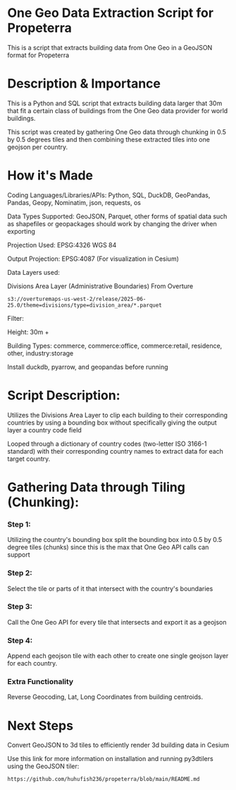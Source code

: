 # One Geo Data Extraction Script for Propeterra

This is a script that extracts building data from One Geo in a GeoJSON format for Propeterra

# Description & Importance

This is a Python and SQL script that extracts building data larger that 30m that fit a certain class of buildings from the One Geo data provider for world buildings.

This script was created by gathering One Geo data through chunking in 0.5 by 0.5 degrees tiles and then combining these extracted tiles into one geojson per country.

# How it's Made

Coding Languages/Libraries/APIs: Python, SQL, DuckDB, GeoPandas, Pandas, Geopy, Nominatim, json, requests, os 

Data Types Supported: GeoJSON, Parquet, other forms of spatial data such as shapefiles or geopackages should work by changing the driver when exporting

Projection Used: EPSG:4326 WGS 84

Output Projection: EPSG:4087 (For visualization in Cesium)

Data Layers used: 

Divisions Area Layer (Administrative Boundaries) From Overture

    s3://overturemaps-us-west-2/release/2025-06-25.0/theme=divisions/type=division_area/*.parquet

Filter: 

Height: 30m +

Building Types: commerce, commerce:office, commerce:retail, residence, other, industry:storage
    
Install duckdb, pyarrow, and geopandas before running

# Script Description:

Utilizes the Divisions Area Layer to clip each building to their corresponding countries by using a bounding box without specifically giving the output layer a country code field

Looped through a dictionary of country codes (two-letter ISO 3166-1 standard) with their corresponding country names to extract data for each target country.

# Gathering Data through Tiling (Chunking):

### Step 1:

Utilizing the country's bounding box split the bounding box into 0.5 by 0.5 degree tiles (chunks) since this is the max that One Geo API calls can support

### Step 2:

Select the tile or parts of it that intersect with the country's boundaries

### Step 3:

Call the One Geo API for every tile that intersects and export it as a geojson

### Step 4:

Append each geojson tile with each other to create one single geojson layer for each country.

### Extra Functionality

Reverse Geocoding, Lat, Long Coordinates from building centroids.

# Next Steps

Convert GeoJSON to 3d tiles to efficiently render 3d building data in Cesium

Use this link for more information on installation and running py3dtilers using the GeoJSON tiler:

    https://github.com/huhufish236/propeterra/blob/main/README.md
